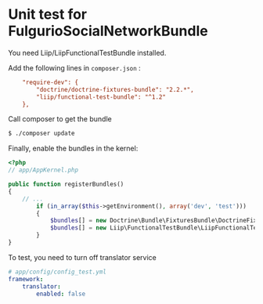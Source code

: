 Unit test for FulgurioSocialNetworkBundle
================================================

You need Liip/LiipFunctionalTestBundle installed.

Add the following lines in `composer.json` :

``` ini
    "require-dev": {
        "doctrine/doctrine-fixtures-bundle": "2.2.*",
        "liip/functional-test-bundle": "^1.2"
    },
```

Call composer to get the bundle

``` bash
$ ./composer update
```

Finally, enable the bundles in the kernel:

``` php
<?php
// app/AppKernel.php

public function registerBundles()
{
    // ...
        if (in_array($this->getEnvironment(), array('dev', 'test')))
        {
            $bundles[] = new Doctrine\Bundle\FixturesBundle\DoctrineFixturesBundle();
            $bundles[] = new Liip\FunctionalTestBundle\LiipFunctionalTestBundle();
        }
}
```

To test, you need to turn off translator service

``` yaml
# app/config/config_test.yml
framework:
    translator:
        enabled: false
```

